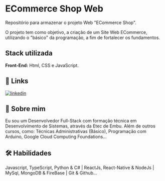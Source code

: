 
# ECommerce Shop Web

Repositório para armazenar o projeto Web "ECommerce Shop".

O projeto tem como objetivo, a criação de um Site Web ECommerce, utilizando o "básico" da programação, a fim de fortalecer os fundamentos.

## Stack utilizada

**Front-End:** Html, CSS e JavaScript.

## 🔗 Links
[![linkedin](https://img.shields.io/badge/linkedin-0A66C2?style=for-the-badge&logo=linkedin&logoColor=white)](https://www.linkedin.com/in/jhonnysantosvm/)

## 🚀 Sobre mim
Eu sou um Desenvolvedor Full-Stack com formação técnica em Desenvolvimento de Sistemas, através da Etec de Embu. Além de outros cursos, como: Técnicas Administrativas (Básico), Programação com Arduino, Google Cloud Computing Foundations...

## 🛠 Habilidades
Javascript, TypeScript, Python & C# | ReactJs, React-Native & NodeJs | MySql, MongoDB & FireBase | Git & Github...
